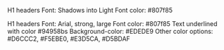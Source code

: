 H1 headers
Font:  Shadows into Light
Font color: #807f85

H1 headers
Font:  Arial, strong, large
Font color: #807f85
Text underlined with color #94958bs
Background-color: #EDEDE9
Other color options: #D6CCC2, #F5EBE0, #E3D5CA, #D5BDAF
